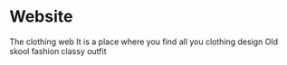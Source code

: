 # Website
The clothing web
It is a place where you find all you clothing design
Old skool fashion
classy outfit

